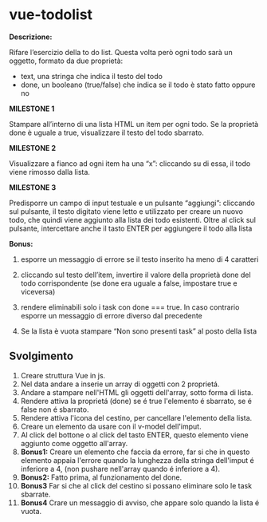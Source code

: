 vue-todolist
===
**Descrizione:**

Rifare l’esercizio della to do list.
Questa volta però ogni todo sarà un oggetto, formato da due proprietà:
- text, una stringa che indica il testo del todo
- done, un booleano (true/false) che indica se il todo è stato fatto oppure no

**MILESTONE 1**

Stampare all’interno di una lista HTML un item per ogni todo.
Se la proprietà done è uguale a true, visualizzare il testo del todo sbarrato.

**MILESTONE 2**

Visualizzare a fianco ad ogni item ha una “x”: cliccando su di essa, il todo viene rimosso dalla lista.

**MILESTONE 3**

Predisporre un campo di input testuale e un pulsante “aggiungi”: cliccando sul pulsante, il testo digitato viene letto e utilizzato per creare un nuovo todo, che quindi viene aggiunto alla lista dei todo esistenti.
Oltre al click sul pulsante, intercettare anche il tasto ENTER per aggiungere il todo alla lista

**Bonus:**

1. esporre un messaggio di errore se il testo inserito ha meno di 4 caratteri

2. cliccando sul testo dell’item, invertire il valore della proprietà done del todo corrispondente (se done era uguale a false, impostare true e viceversa)

3. rendere eliminabili solo i task con done === true. In caso contrario esporre un messaggio di errore diverso dal precedente

4. Se la lista è vuota stampare “Non sono presenti task” al posto della lista

## Svolgimento

1. Creare struttura Vue in js.
2. Nel data andare a inserie un array di oggetti con 2 proprietá.
3. Andare a stampare nell'HTML gli oggetti dell'array, sotto forma di lista.
4. Rendere attiva la proprietá (done) se é true l'elemento é sbarrato, se é false non é sbarrato.
5. Rendere attiva l'icona del cestino, per cancellare l'elemento della lista.
6. Creare un elemento da usare con il v-model dell'imput.
7. Al click del bottone o al click del tasto ENTER, questo elemento viene aggiunto come oggetto all'array.
8. **Bonus1:** Creare un elemento che faccia da errore, far si che in questo elemento appaia l'errore quando la lunghezza della stringa dell'imput é inferiore a 4, (non pushare nell'array quando é inferiore a 4).
9. **Bonus2:** Fatto prima, al funzionamento del done.
10. **Bonus3** Far si che al click del cestino si possano eliminare solo le task sbarrate.
11. **Bonus4** Crare un messaggio di avviso, che appare solo quando la lista é vuota.
